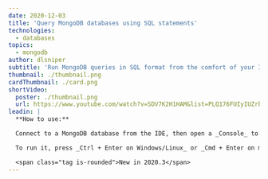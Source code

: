 ```yaml
---
date: 2020-12-03
title: 'Query MongoDB databases using SQL statements'
technologies:
  - databases
topics:
  - mongodb
author: dlsniper
subtitle: 'Run MongoDB queries in SQL format from the comfort of your IDE.'
thumbnail: ./thumbnail.png
cardThumbnail: ./card.png
shortVideo:
  poster: ./thumbnail.png
  url: https://www.youtube.com/watch?v=SDV7K2H1HAM&list=PLQ176FUIyIUZrbrlz4AY1V8VzBJKZyVlW&index=96
leadin: |
  **How to use:**

  Connect to a MongoDB database from the IDE, then open a _Console_ to it and write a SQL query instead of using the MongoDB format.

  To run it, press _Ctrl + Enter on Windows/Linux_ or _Cmd + Enter on macOS_ to run the query and retrieve the results.

  <span class="tag is-rounded">New in 2020.3</span>
---
```


